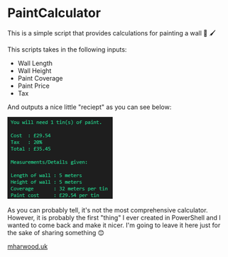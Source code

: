 # PaintCalculator

This is a simple script that provides calculations for painting a wall 🎨 🖌️

This scripts takes in the following inputs:
 - Wall Length
 - Wall Height
 - Paint Coverage
 - Paint Price
 - Tax
 
 And outputs a nice little "reciept" as you can see below:

![Paint Reciept](https://github.com/IT-Delinquent/PaintCalculator/blob/master/PaintCalculatorReciept.png)

As you can probably tell, it's not the most comprehensive calculator. However, it is probably the first "thing" I ever created in PowerShell and I wanted to come back and make it nicer. I'm going to leave it here just for the sake of sharing something 😊

[mharwood.uk](https://mharwood.uk)
